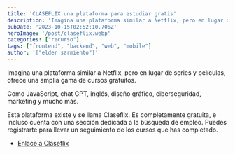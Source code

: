 ```yaml
---
title: 'CLASEFLIX una plataforma para estudiar gratis'
description: 'Imagina una plataforma similar a Netflix, pero en lugar de series y películas, hay cursos de  JavaScript, chat GPT, inglés.'
pubDate: '2023-10-15T02:52:10.706Z'
heroImage: '/post/claseflix.webp'
categories: ["recurso"]
tags: ["frontend", "backend", "web", "mobile"]
author: '["elder sarmiento"]'
---
```


Imagina una plataforma similar a Netflix, pero en lugar de series y películas, ofrece una amplia gama de cursos gratuitos.

Como JavaScript, chat GPT, inglés, diseño gráfico, ciberseguridad, marketing y mucho más.

Esta plataforma existe y se llama Claseflix. Es completamente gratuita, e incluso cuenta con una sección dedicada a la búsqueda de empleo. Puedes registrarte para llevar un seguimiento de los cursos que has completado.

- [Enlace a Claseflix](https://claseflix.com/)